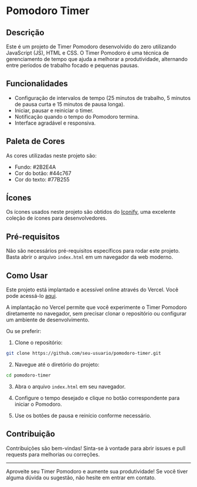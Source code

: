 # Pomodoro Timer

## Descrição

Este é um projeto de Timer Pomodoro desenvolvido do zero utilizando JavaScript (JS), HTML e CSS. O Timer Pomodoro é uma técnica de gerenciamento de tempo que ajuda a melhorar a produtividade, alternando entre períodos de trabalho focado e pequenas pausas.

## Funcionalidades

- Configuração de intervalos de tempo (25 minutos de trabalho, 5 minutos de pausa curta e 15 minutos de pausa longa).
- Iniciar, pausar e reiniciar o timer.
- Notificação quando o tempo do Pomodoro termina.
- Interface agradável e responsiva.

## Paleta de Cores

As cores utilizadas neste projeto são:

- Fundo: #2B2E4A
- Cor do botão: #44c767
- Cor do texto: #77B255

## Ícones

Os ícones usados neste projeto são obtidos do [Iconify](https://iconify.design/), uma excelente coleção de ícones para desenvolvedores.

## Pré-requisitos

Não são necessários pré-requisitos específicos para rodar este projeto. Basta abrir o arquivo `index.html` em um navegador da web moderno.

## Como Usar
Este projeto está implantado e acessível online através do Vercel. Você pode acessá-lo [aqui](https://pomodoro-six-rho.vercel.app/).

A implantação no Vercel permite que você experimente o Timer Pomodoro diretamente no navegador, sem precisar clonar o repositório ou configurar um ambiente de desenvolvimento.

Ou se preferir:
1. Clone o repositório:

```bash
git clone https://github.com/seu-usuario/pomodoro-timer.git
```

2. Navegue até o diretório do projeto:

```bash
cd pomodoro-timer
```

3. Abra o arquivo `index.html` em seu navegador.

4. Configure o tempo desejado e clique no botão correspondente para iniciar o Pomodoro.

5. Use os botões de pausa e reinício conforme necessário.




## Contribuição

Contribuições são bem-vindas! Sinta-se à vontade para abrir issues e pull requests para melhorias ou correções.


---

Aproveite seu Timer Pomodoro e aumente sua produtividade! Se você tiver alguma dúvida ou sugestão, não hesite em entrar em contato.
